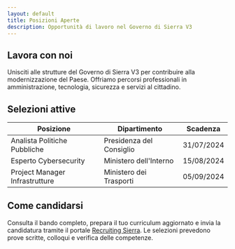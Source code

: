 ```yaml
---
layout: default
title: Posizioni Aperte
description: Opportunità di lavoro nel Governo di Sierra V3
---
```


<section>
  <h2>Lavora con noi</h2>
  <p>Unisciti alle strutture del Governo di Sierra V3 per contribuire alla modernizzazione del Paese. Offriamo percorsi professionali in amministrazione, tecnologia, sicurezza e servizi al cittadino.</p>
</section>

<section>
  <h2>Selezioni attive</h2>
  <table>
    <thead>
      <tr>
        <th>Posizione</th>
        <th>Dipartimento</th>
        <th>Scadenza</th>
      </tr>
    </thead>
    <tbody>
      <tr>
        <td>Analista Politiche Pubbliche</td>
        <td>Presidenza del Consiglio</td>
        <td>31/07/2024</td>
      </tr>
      <tr>
        <td>Esperto Cybersecurity</td>
        <td>Ministero dell'Interno</td>
        <td>15/08/2024</td>
      </tr>
      <tr>
        <td>Project Manager Infrastrutture</td>
        <td>Ministero dei Trasporti</td>
        <td>05/09/2024</td>
      </tr>
    </tbody>
  </table>
</section>

<section>
  <h2>Come candidarsi</h2>
  <p>Consulta il bando completo, prepara il tuo curriculum aggiornato e invia la candidatura tramite il portale <a href="#">Recruiting Sierra</a>. Le selezioni prevedono prove scritte, colloqui e verifica delle competenze.</p>
</section>
